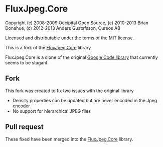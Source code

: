 # FluxJpeg.Core

Copyright (c) 2008-2009 Occipital Open Source, (c) 2010-2013 Brian Donahue, (c) 2012-2013 Anders Gustafsson, Cureos AB   

Licensed and distributable under the terms of the [MIT license](http://www.opensource.org/licenses/mit-license.php).

This is a fork of the [FluxJpeg.Core](https://github.com/briandonahue/FluxJpeg.Core) library

FluxJpeg.Core is a clone of the original [Google Code library](https://code.google.com/p/fjcore) that currently seems to be stagant.

## Fork

This fork was created to fix two issues with the original library

* Density properties can be updated but are never encoded in the Jpeg encoder
* No support for hierarchical JPEG files

## Pull request

These fixed have been merged into the [FluxJpeg.Core](https://github.com/briandonahue/FluxJpeg.Core) library. 